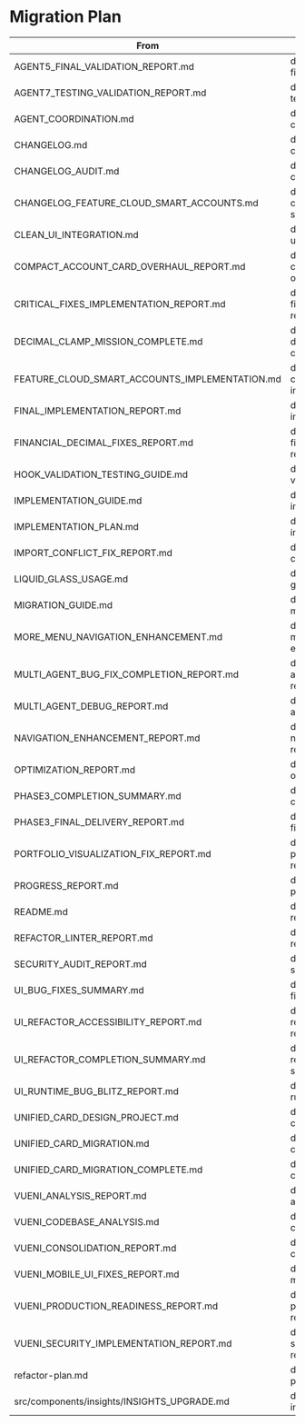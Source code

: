 # Migration Plan

| From                                           | To                                                                  |
| ---------------------------------------------- | ------------------------------------------------------------------- |
| AGENT5_FINAL_VALIDATION_REPORT.md              | docs/reports/report-agent5-final-validation-report.md               |
| AGENT7_TESTING_VALIDATION_REPORT.md            | docs/reports/report-agent7-testing-validation-report.md             |
| AGENT_COORDINATION.md                          | docs/reports/report-agent-coordination.md                           |
| CHANGELOG.md                                   | docs/changelogs/changelog-changelog.md                              |
| CHANGELOG_AUDIT.md                             | docs/changelogs/changelog-changelog-audit.md                        |
| CHANGELOG_FEATURE_CLOUD_SMART_ACCOUNTS.md      | docs/changelogs/changelog-changelog-feature-cloud-smart-accounts.md |
| CLEAN_UI_INTEGRATION.md                        | docs/guides/guide-clean-ui-integration.md                           |
| COMPACT_ACCOUNT_CARD_OVERHAUL_REPORT.md        | docs/reports/report-compact-account-card-overhaul-report.md         |
| CRITICAL_FIXES_IMPLEMENTATION_REPORT.md        | docs/reports/report-critical-fixes-implementation-report.md         |
| DECIMAL_CLAMP_MISSION_COMPLETE.md              | docs/reports/report-decimal-clamp-mission-complete.md               |
| FEATURE_CLOUD_SMART_ACCOUNTS_IMPLEMENTATION.md | docs/reports/report-feature-cloud-smart-accounts-implementation.md  |
| FINAL_IMPLEMENTATION_REPORT.md                 | docs/reports/report-final-implementation-report.md                  |
| FINANCIAL_DECIMAL_FIXES_REPORT.md              | docs/reports/report-financial-decimal-fixes-report.md               |
| HOOK_VALIDATION_TESTING_GUIDE.md               | docs/guides/guide-hook-validation-testing-guide.md                  |
| IMPLEMENTATION_GUIDE.md                        | docs/guides/guide-implementation-guide.md                           |
| IMPLEMENTATION_PLAN.md                         | docs/guides/guide-implementation-plan.md                            |
| IMPORT_CONFLICT_FIX_REPORT.md                  | docs/reports/report-import-conflict-fix-report.md                   |
| LIQUID_GLASS_USAGE.md                          | docs/guides/guide-liquid-glass-usage.md                             |
| MIGRATION_GUIDE.md                             | docs/guides/guide-migration-guide.md                                |
| MORE_MENU_NAVIGATION_ENHANCEMENT.md            | docs/reports/report-more-menu-navigation-enhancement.md             |
| MULTI_AGENT_BUG_FIX_COMPLETION_REPORT.md       | docs/reports/report-multi-agent-bug-fix-completion-report.md        |
| MULTI_AGENT_DEBUG_REPORT.md                    | docs/reports/report-multi-agent-debug-report.md                     |
| NAVIGATION_ENHANCEMENT_REPORT.md               | docs/reports/report-navigation-enhancement-report.md                |
| OPTIMIZATION_REPORT.md                         | docs/reports/report-optimization-report.md                          |
| PHASE3_COMPLETION_SUMMARY.md                   | docs/reports/report-phase3-completion-summary.md                    |
| PHASE3_FINAL_DELIVERY_REPORT.md                | docs/reports/report-phase3-final-delivery-report.md                 |
| PORTFOLIO_VISUALIZATION_FIX_REPORT.md          | docs/reports/report-portfolio-visualization-fix-report.md           |
| PROGRESS_REPORT.md                             | docs/reports/report-progress-report.md                              |
| README.md                                      | docs/reports/report-readme.md                                       |
| REFACTOR_LINTER_REPORT.md                      | docs/reports/report-refactor-linter-report.md                       |
| SECURITY_AUDIT_REPORT.md                       | docs/reports/report-security-audit-report.md                        |
| UI_BUG_FIXES_SUMMARY.md                        | docs/reports/report-ui-bug-fixes-summary.md                         |
| UI_REFACTOR_ACCESSIBILITY_REPORT.md            | docs/reports/report-ui-refactor-accessibility-report.md             |
| UI_REFACTOR_COMPLETION_SUMMARY.md              | docs/reports/report-ui-refactor-completion-summary.md               |
| UI_RUNTIME_BUG_BLITZ_REPORT.md                 | docs/reports/report-ui-runtime-bug-blitz-report.md                  |
| UNIFIED_CARD_DESIGN_PROJECT.md                 | docs/reports/report-unified-card-design-project.md                  |
| UNIFIED_CARD_MIGRATION.md                      | docs/reports/report-unified-card-migration.md                       |
| UNIFIED_CARD_MIGRATION_COMPLETE.md             | docs/reports/report-unified-card-migration-complete.md              |
| VUENI_ANALYSIS_REPORT.md                       | docs/reports/report-vueni-analysis-report.md                        |
| VUENI_CODEBASE_ANALYSIS.md                     | docs/reports/report-vueni-codebase-analysis.md                      |
| VUENI_CONSOLIDATION_REPORT.md                  | docs/reports/report-vueni-consolidation-report.md                   |
| VUENI_MOBILE_UI_FIXES_REPORT.md                | docs/reports/report-vueni-mobile-ui-fixes-report.md                 |
| VUENI_PRODUCTION_READINESS_REPORT.md           | docs/reports/report-vueni-production-readiness-report.md            |
| VUENI_SECURITY_IMPLEMENTATION_REPORT.md        | docs/reports/report-vueni-security-implementation-report.md         |
| refactor-plan.md                               | docs/guides/guide-refactor-plan.md                                  |
| src/components/insights/INSIGHTS_UPGRADE.md    | docs/reports/report-insights-upgrade.md                             |
